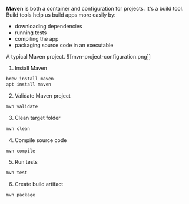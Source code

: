 **Maven** is both a container and configuration for projects. It's a build tool. Build tools help us build apps more easily by:
- downloading dependencies
- running tests
- compiling the app
- packaging source code in an executable

A typical Maven project.
![[mvn-project-configuration.png]]

1. Install Maven
```sh
brew install maven
apt install maven
```

2. Validate Maven project
```sh
mvn validate
```

3. Clean target folder
```sh
mvn clean
```

4. Compile source code
```sh
mvn compile
```

5. Run tests
```sh
mvn test
```

6. Create build artifact
```sh
mvn package
```